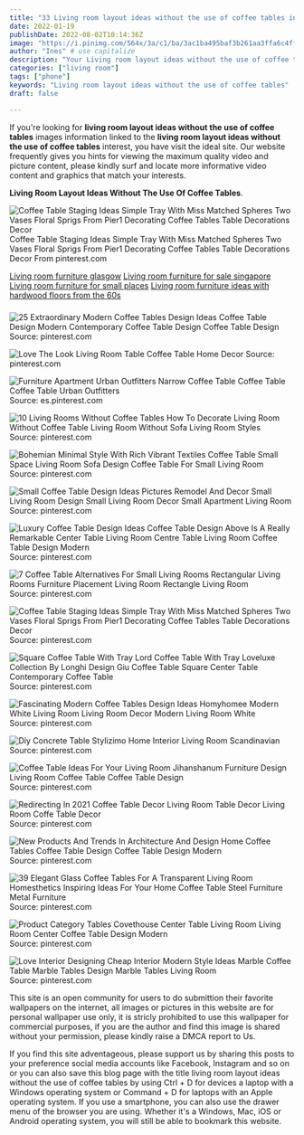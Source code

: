 ```yaml
---
title: "33 Living room layout ideas without the use of coffee tables information"
date: 2022-01-19
publishDate: 2022-08-02T10:14:36Z
image: "https://i.pinimg.com/564x/3a/c1/ba/3ac1ba495baf3b261aa3ffa6c4ff5923.jpg"
author: "Ines" # use capitalize
description: "Your Living room layout ideas without the use of coffee tables images are ready in this website. Living room layout ideas without the use of coffee tables are a topic that is being searched for and liked by netizens now. You can Find and Download the Living room layout ideas without the use of coffee tables files here. Download all free vectors."
categories: ["living room"]
tags: ["phone"]
keywords: "Living room layout ideas without the use of coffee tables"
draft: false

---
```


If you're looking for **living room layout ideas without the use of coffee tables** images information linked to the **living room layout ideas without the use of coffee tables** interest, you have visit the ideal  site.  Our website frequently  gives you  hints  for viewing  the maximum  quality video and picture  content, please kindly surf and locate more informative video content and graphics  that match your interests.

**Living Room Layout Ideas Without The Use Of Coffee Tables**. 

![Coffee Table Staging Ideas Simple Tray With Miss Matched Spheres Two Vases Floral Sprigs From Pier1 Decorating Coffee Tables Table Decorations Decor](https://i.pinimg.com/originals/4c/dd/4d/4cdd4d34285fb67682c75f75334eda1d.jpg "Coffee Table Staging Ideas Simple Tray With Miss Matched Spheres Two Vases Floral Sprigs From Pier1 Decorating Coffee Tables Table Decorations Decor")
Coffee Table Staging Ideas Simple Tray With Miss Matched Spheres Two Vases Floral Sprigs From Pier1 Decorating Coffee Tables Table Decorations Decor From pinterest.com

[Living room furniture glasgow](/living-room-furniture-glasgow/)
[Living room furniture for sale singapore](/living-room-furniture-for-sale-singapore/)
[Living room furniture for small places](/living-room-furniture-for-small-places/)
[Living room furniture ideas with hardwood floors from the 60s](/living-room-furniture-ideas-with-hardwood-floors-from-the-60s/)



### 

 


![25 Extraordinary Modern Coffee Tables Design Ideas Coffee Table Design Modern Contemporary Coffee Table Design Coffee Table Design](https://i.pinimg.com/originals/5b/61/8d/5b618ddea5f0cbee278c9bd7ed9b6bd1.jpg "25 Extraordinary Modern Coffee Tables Design Ideas Coffee Table Design Modern Contemporary Coffee Table Design Coffee Table Design")
Source: pinterest.com

 

![Love The Look Living Room Table Coffee Table Home Decor](https://i.pinimg.com/736x/70/e8/06/70e80646119c7c2b94c9e2263a3a5603--modern-living-room-designs-modern-living-room-wood.jpg "Love The Look Living Room Table Coffee Table Home Decor")
Source: pinterest.com

 

![Furniture Apartment Urban Outfitters Narrow Coffee Table Coffee Table Coffee Table Urban Outfitters](https://i.pinimg.com/originals/56/09/ab/5609abfd363b36818e51bf518f44230f.jpg "Furniture Apartment Urban Outfitters Narrow Coffee Table Coffee Table Coffee Table Urban Outfitters")
Source: es.pinterest.com

 

![10 Living Rooms Without Coffee Tables How To Decorate Living Room Without Coffee Table Living Room Without Sofa Living Room Styles](https://i.pinimg.com/originals/1b/2d/43/1b2d43111be1d975b43bcb6c1ec66af0.jpg "10 Living Rooms Without Coffee Tables How To Decorate Living Room Without Coffee Table Living Room Without Sofa Living Room Styles")
Source: pinterest.com

 

![Bohemian Minimal Style With Rich Vibrant Textiles Coffee Table Small Space Living Room Sofa Design Coffee Table For Small Living Room](https://i.pinimg.com/736x/ef/c1/ac/efc1acd462b75a38ad17082f23f2a403--minimal-style-atlanta-georgia.jpg "Bohemian Minimal Style With Rich Vibrant Textiles Coffee Table Small Space Living Room Sofa Design Coffee Table For Small Living Room")
Source: pinterest.com

 

![Small Coffee Table Design Ideas Pictures Remodel And Decor Small Living Room Design Small Living Room Decor Small Apartment Living Room](https://i.pinimg.com/736x/f0/65/e7/f065e7cf37c73c4110a3362ae0bcea85--small-coffee-table-small-tables.jpg "Small Coffee Table Design Ideas Pictures Remodel And Decor Small Living Room Design Small Living Room Decor Small Apartment Living Room")
Source: pinterest.com

 

![Luxury Coffee Table Design Ideas Coffee Table Design Above Is A Really Remarkable Center Table Living Room Centre Table Living Room Coffee Table Design Modern](https://i.pinimg.com/474x/8d/a9/66/8da966723a0ce58f7858eba36736d28f.jpg "Luxury Coffee Table Design Ideas Coffee Table Design Above Is A Really Remarkable Center Table Living Room Centre Table Living Room Coffee Table Design Modern")
Source: pinterest.com

 

![7 Coffee Table Alternatives For Small Living Rooms Rectangular Living Rooms Furniture Placement Living Room Rectangle Living Room](https://i.pinimg.com/474x/13/94/31/1394311da202a8fe26fb91f23aabeb77.jpg "7 Coffee Table Alternatives For Small Living Rooms Rectangular Living Rooms Furniture Placement Living Room Rectangle Living Room")
Source: pinterest.com

 

![Coffee Table Staging Ideas Simple Tray With Miss Matched Spheres Two Vases Floral Sprigs From Pier1 Decorating Coffee Tables Table Decorations Decor](https://i.pinimg.com/originals/4c/dd/4d/4cdd4d34285fb67682c75f75334eda1d.jpg "Coffee Table Staging Ideas Simple Tray With Miss Matched Spheres Two Vases Floral Sprigs From Pier1 Decorating Coffee Tables Table Decorations Decor")
Source: pinterest.com

 

![Square Coffee Table With Tray Lord Coffee Table With Tray Loveluxe Collection By Longhi Design Giu Coffee Table Square Center Table Contemporary Coffee Table](https://i.pinimg.com/originals/35/af/1b/35af1bc1463ce61025a307c7abb4f7e6.jpg "Square Coffee Table With Tray Lord Coffee Table With Tray Loveluxe Collection By Longhi Design Giu Coffee Table Square Center Table Contemporary Coffee Table")
Source: pinterest.com

 

![Fascinating Modern Coffee Tables Design Ideas Homyhomee Modern White Living Room Living Room Decor Modern Living Room White](https://i.pinimg.com/originals/99/99/e4/9999e471a119e87ce2716d1743b446c5.jpg "Fascinating Modern Coffee Tables Design Ideas Homyhomee Modern White Living Room Living Room Decor Modern Living Room White")
Source: pinterest.com

 

![Diy Concrete Table Stylizimo Home Interior Living Room Scandinavian](https://i.pinimg.com/736x/70/d8/94/70d89435c1e80bc1d26af579605df8bb--concrete-coffee-table-diy-concrete.jpg "Diy Concrete Table Stylizimo Home Interior Living Room Scandinavian")
Source: pinterest.com

 

![Coffee Table Ideas For Your Living Room Jihanshanum Furniture Design Living Room Coffee Table Coffee Table Design](https://i.pinimg.com/originals/13/fb/18/13fb18a22b71d9aae8a2abb56de6771e.jpg "Coffee Table Ideas For Your Living Room Jihanshanum Furniture Design Living Room Coffee Table Coffee Table Design")
Source: pinterest.com

 

![Redirecting In 2021 Coffee Table Decor Living Room Table Decor Living Room Coffe Table Decor](https://i.pinimg.com/originals/ba/d3/f0/bad3f0b4f23e1c80a7725ffb5ec6f7a8.jpg "Redirecting In 2021 Coffee Table Decor Living Room Table Decor Living Room Coffe Table Decor")
Source: pinterest.com

 

![New Products And Trends In Architecture And Design Home Coffee Tables Coffee Table Design Coffee Table Design Modern](https://i.pinimg.com/originals/4a/8d/ca/4a8dca95ae909765440220419fb96976.jpg "New Products And Trends In Architecture And Design Home Coffee Tables Coffee Table Design Coffee Table Design Modern")
Source: pinterest.com

 

![39 Elegant Glass Coffee Tables For A Transparent Living Room Homesthetics Inspiring Ideas For Your Home Coffee Table Steel Furniture Metal Furniture](https://i.pinimg.com/564x/b8/dd/cc/b8ddccb269869e027957651aebf5e69d.jpg "39 Elegant Glass Coffee Tables For A Transparent Living Room Homesthetics Inspiring Ideas For Your Home Coffee Table Steel Furniture Metal Furniture")
Source: pinterest.com

 

![Product Category Tables Covethouse Center Table Living Room Living Room Center Coffee Table Design Modern](https://i.pinimg.com/736x/d6/9c/90/d69c9069791792efbdf5dd5310a52ebb.jpg "Product Category Tables Covethouse Center Table Living Room Living Room Center Coffee Table Design Modern")
Source: pinterest.com

 

![Love Interior Designing Cheap Interior Modern Style Ideas Marble Coffee Table Marble Tables Design Marble Tables Living Room](https://i.pinimg.com/564x/3a/c1/ba/3ac1ba495baf3b261aa3ffa6c4ff5923.jpg "Love Interior Designing Cheap Interior Modern Style Ideas Marble Coffee Table Marble Tables Design Marble Tables Living Room")
Source: pinterest.com

 

This site is an open community for users to do submittion their favorite wallpapers on the internet, all images or pictures in this website are for personal wallpaper use only, it is stricly prohibited to use this wallpaper for commercial purposes, if you are the author and find this image is shared without your permission, please kindly raise a DMCA report to Us.

If you find this site adventageous, please support us by sharing this posts to your preference social media accounts like Facebook, Instagram and so on or you can also save this blog page with the title living room layout ideas without the use of coffee tables by using Ctrl + D for devices a laptop with a Windows operating system or Command + D for laptops with an Apple operating system. If you use a smartphone, you can also use the drawer menu of the browser you are using. Whether it's a Windows, Mac, iOS or Android operating system, you will still be able to bookmark this website.
